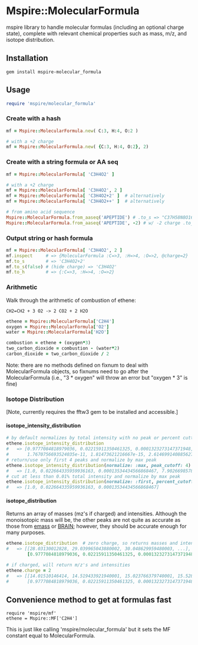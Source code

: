 # Mspire::MolecularFormula

mspire library to handle molecular formulas (including an optional charge state), complete with relevant chemical properties such as mass, m/z, and isotope distribution.

## Installation

    gem install mspire-molecular_formula

## Usage

```ruby
require 'mspire/molecular_formula'
```

### Create with a hash

```ruby
mf = Mspire::MolecularFormula.new( C:3, H:4, O:2 )

# with a +2 charge
mf = Mspire::MolecularFormula.new( {C:3, H:4, O:2}, 2)
```

### Create with a string formula or AA seq

```ruby
mf = Mspire::MolecularFormula[ 'C3H4O2' ]

# with a +2 charge
mf = Mspire::MolecularFormula[ 'C3H4O2', 2 ]
mf = Mspire::MolecularFormula[ 'C3H4O2+2' ]  # alternatively
mf = Mspire::MolecularFormula[ 'C3H4O2++' ]  # alternatively

# from amino acid sequence
Mspire::MolecularFormula.from_aaseq('APEPTIDE') # .to_s => "C37H58N8O16"
Mspire::MolecularFormula.from_aaseq('APEPTIDE', -2) # w/ -2 charge .to_s => "C37H58N8O16-2"
```

### Output string or hash formula

```ruby
mf = Mspire::MolecularFormula[ 'C3H4O2', 2 ]
mf.inspect     # => {MolecularFormula :C=>3, :H=>4, :O=>2, @charge=2}
mf.to_s        # => 'C3H4O2+2'
mf.to_s(false) # (hide charge) => 'C3H4O2'
mf.to_h        # => {:C=>3, :H=>4, :O=>2}
```

### Arithmetic

Walk through the arithmetic of combustion of ethene:

    CH2=CH2 + 3 O2 -> 2 CO2 + 2 H2O 

```ruby
ethene = Mspire::MolecularFormula['C2H4']
oxygen = Mspire::MolecularFormula['O2']
water = Mspire::MolecularFormula['H2O']

combustion = ethene + (oxygen*3)
two_carbon_dioxide = combustion - (water*2)
carbon_dioxide = two_carbon_dioxide / 2
```

Note: there are no methods defined on fixnum to deal with MolecularFormula
objects, so fixnums need to go after the MolecularFormula (i.e., "3 * oxygen"
will throw an error but "oxygen * 3" is fine)

### Isotope Distribution

[Note, currently requires the fftw3 gem to be installed and accessible.]

#### isotope\_intensity\_distribution

```ruby
# by default normalizes by total intensity with no peak or percent cuttoff
ethene.isotope_intensity_distribution
#   => [0.9777084818979036, 0.02215911350461325, 0.0001323273147371948, 7.726507349638125e-08, 
#       1.7670756693524035e-11, 1.81473621216667e-15, 2.6146991408856273e-17]
# return/use only first 4 peaks and normalize by max peak 
ethene.isotope_intensity_distribution(normalize: :max, peak_cutoff: 4)
#   => [1.0, 0.022664335959936163, 0.00013534434566868467, 7.902669857828807e-08]
# cut at less than 0.01% total intensity and normalize by max peak 
ethene.isotope_intensity_distribution(normalize: :first, percent_cutoff: 0.01)
#   => [1.0, 0.022664335959936163, 0.00013534434566868467]
```

#### isotope\_distribution

Returns an array of masses (mz's if charged) and intensities.  Although the
monoisotopic mass will be, the other peaks are not quite as accurate as those
from [emass](https://github.com/princelab/emass) or
[BRAIN](https://code.google.com/p/brain-isotopic-distribution/); however, they
should be accurate enough for many purposes.

```ruby
ethene.isotope_distribution  # zero charge, so returns masses and intensities
#   => [[28.03130012828, 29.039965043880002, 30.048629959480003, ...], 
        [0.9777084818979036, 0.02215911350461325, 0.0001323273147371948, ...]]

# if charged, will return m/z's and intensities
ethene.charge = 2
#   => [[14.01510146414, 14.519433921940001, 15.023766379740001, 15.528098837540002...], 
#       [0.9777084818979036, 0.02215911350461325, 0.0001323273147371948, ...]]
```

## Convenience method to get at formulas fast

```
require 'mspire/mf'
ethene = Mspire::MF['C2H4']
```

This is just like calling 'mspire/molecular_formula' but it sets the MF
constant equal to MolecularFormula.
